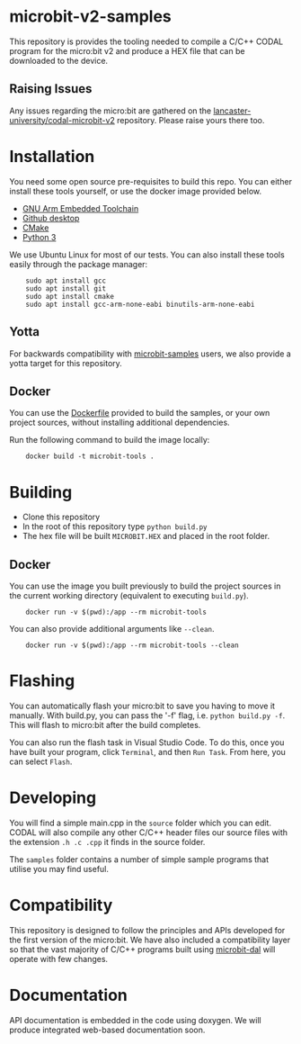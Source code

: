 # microbit-v2-samples

This repository is provides the tooling needed to compile a C/C++ CODAL program for the micro:bit v2 and produce a HEX file that can be downloaded to the device.

## Raising Issues
Any issues regarding the micro:bit are gathered on the [lancaster-university/codal-microbit-v2](https://github.com/lancaster-university/codal-microbit-v2) repository. Please raise yours there too.

# Installation
You need some open source pre-requisites to build this repo. You can either install these tools yourself, or use the docker image provided below.

- [GNU Arm Embedded Toolchain](https://developer.arm.com/tools-and-software/open-source-software/developer-tools/gnu-toolchain/gnu-rm/downloads)
- [Github desktop](https://desktop.github.com/)
- [CMake](https://cmake.org/download/)
- [Python 3](https://www.python.org/downloads/)

We use Ubuntu Linux for most of our tests. You can also install these tools easily through the package manager:

```
    sudo apt install gcc
    sudo apt install git
    sudo apt install cmake
    sudo apt install gcc-arm-none-eabi binutils-arm-none-eabi
```

## Yotta
For backwards compatibility with [microbit-samples](https://github.com/lancaster-university/microbit-samples) users, we also provide a yotta target for this repository.

## Docker
You can use the [Dockerfile](https://github.com/lancaster-university/microbit-v2-samples/blob/master/Dockerfile) provided to build the samples, or your own project sources, without installing additional dependencies.

Run the following command to build the image locally:

```
    docker build -t microbit-tools .
```

# Building
- Clone this repository
- In the root of this repository type `python build.py`
- The hex file will be built `MICROBIT.HEX` and placed in the root folder.

## Docker
You can use the image you built previously to build the project sources in the current working directory (equivalent to executing `build.py`).

```
    docker run -v $(pwd):/app --rm microbit-tools
```

You can also provide additional arguments like `--clean`.

```
    docker run -v $(pwd):/app --rm microbit-tools --clean
```

# Flashing
You can automatically flash your micro:bit to save you having to move it manually. With build.py, you can pass the '-f' flag, i.e. `python build.py -f`. This will flash to micro:bit after the build completes.

You can also run the flash task in Visual Studio Code. To do this, once you have built your program, click `Terminal`, and then `Run Task`. From here, you can select `Flash`.

# Developing
You will find a simple main.cpp in the `source` folder which you can edit. CODAL will also compile any other C/C++ header files our source files with the extension `.h .c .cpp` it finds in the source folder.

The `samples` folder contains a number of simple sample programs that utilise you may find useful.

# Compatibility
This repository is designed to follow the principles and APIs developed for the first version of the micro:bit. We have also included a compatibility layer so that the vast majority of C/C++ programs built using [microbit-dal](https://www.github.com/lancaster-university/microbit-dal) will operate with few changes.

# Documentation
API documentation is embedded in the code using doxygen. We will produce integrated web-based documentation soon.
